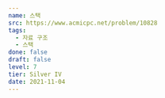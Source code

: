 ```yaml
---
name: 스택
src: https://www.acmicpc.net/problem/10828
tags: 
  - 자료 구조
  - 스택
done: false
draft: false
level: 7
tier: Silver IV
date: 2021-11-04
---
```


